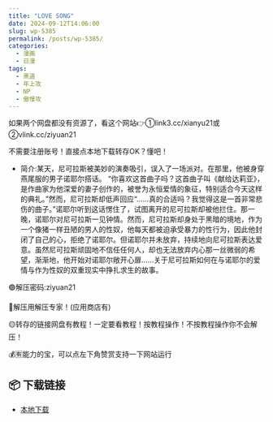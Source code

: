 ```yaml
---
title: "LOVE SONG"
date: 2024-09-12T14:06:00
slug: wp-5385
permalink: /posts/wp-5385/
categories:
  - 漫画
  - 日漫
tags:
  - 黑道
  - 年上攻
  - NP
  - 傲慢攻
---
```


如果两个网盘都没有资源了，看这个网站👉①link3.cc/xianyu21或②vlink.cc/ziyuan21

不需要注册账号！直接点本地下载转存OK？懂吧！

*   简介:某天，尼可拉斯被美妙的演奏吸引，误入了一场派对。在那里，他被身穿燕尾服的男子诺耶尔搭话。 “你喜欢这首曲子吗？这首曲子叫《献给达莉亚》，是作曲家为他深爱的妻子创作的，被誉为永恒爱情的象征，特别适合今天这样的典礼。”然而，尼可拉斯却低声回应“……真的合适吗？我觉得这是一首非常悲伤的曲子。”诺耶尔听到这话愣住了，试图离开的尼可拉斯却被他拦住。那一晚，诺耶尔对尼可拉斯一见钟情。然而，尼可拉斯却身处于黑暗的境地，作为一个像猪一样丑陋的男人的性奴，他每天都被迫承受暴力的性行为，因此他封闭了自己的心，拒绝了诺耶尔。但诺耶尔并未放弃，持续地向尼可拉斯表达爱意。虽然尼可拉斯顽固地不信任任何人，却也无法放弃内心那一丝微弱的希望，渐渐地，他开始对诺耶尔敞开心扉……关于尼可拉斯如何在与诺耶尔的爱情与作为性奴的双重现实中挣扎求生的故事。

🟢解压密码:ziyuan21

🔵解压用解压专家！(应用商店有)

🟡转存的链接网盘有教程！一定要看教程！按教程操作！不按教程操作你不会解压！

💰🈶能力的宝，可以点左下角赞赏支持一下网站运行

## 📦 下载链接
- [本地下载](https://blziyuan21.com/pay-download/5385?key=d5ebde3078&down_id=0)

